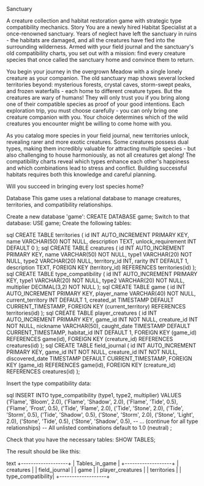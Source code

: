 Sanctuary

A creature collection and habitat restoration game with strategic type compatibility mechanics.
Story
You are a newly hired Habitat Specialist at a once-renowned sanctuary. Years of neglect have left the sanctuary in ruins - the habitats are damaged, and all the creatures have fled into the surrounding wilderness.
Armed with your field journal and the sanctuary's old compatibility charts, you set out with a mission: find every creature species that once called the sanctuary home and convince them to return.

You begin your journey in the overgrown Meadow with a single lonely creature as your companion. The old sanctuary map shows several locked territories beyond: mysterious forests, crystal caves, storm-swept peaks, and frozen waterfalls - each home to different creature types.
But the creatures are wary of humans! They will only trust you if you bring along one of their compatible species as proof of your good intentions. Each exploration trip, you must choose carefully - you can only bring one creature companion with you. Your choice determines which of the wild creatures you encounter might be willing to come home with you.

As you catalog more species in your field journal, new territories unlock, revealing rarer and more exotic creatures. Some creatures possess dual types, making them incredibly valuable for attracting multiple species - but also challenging to house harmoniously, as not all creatures get along! The compatibility charts reveal which types enhance each other's happiness and which combinations lead to stress and conflict. Building successful habitats requires both this knowledge and careful planning.

Will you succeed in bringing every lost species home?

Database
This game uses a relational database to manage creatures, territories, and compatibility relationships.

Create a new database 'game': CREATE DATABASE game;
Switch to that database: USE game;
Create the following tables:

sql   CREATE TABLE territories (
       id INT AUTO_INCREMENT PRIMARY KEY,
       name VARCHAR(50) NOT NULL,
       description TEXT,
       unlock_requirement INT DEFAULT 0
   );
sql   CREATE TABLE creatures (
       id INT AUTO_INCREMENT PRIMARY KEY,
       name VARCHAR(50) NOT NULL,
       type1 VARCHAR(20) NOT NULL,
       type2 VARCHAR(20) NULL,
       territory_id INT,
       rarity INT DEFAULT 1,
       description TEXT,
       FOREIGN KEY (territory_id) REFERENCES territories(id)
   );
sql   CREATE TABLE type_compatibility (
       id INT AUTO_INCREMENT PRIMARY KEY,
       type1 VARCHAR(20) NOT NULL,
       type2 VARCHAR(20) NOT NULL,
       multiplier DECIMAL(3,2) NOT NULL
   );
sql   CREATE TABLE game (
       id INT AUTO_INCREMENT PRIMARY KEY,
       player_name VARCHAR(40) NOT NULL,
       current_territory INT DEFAULT 1,
       created_at TIMESTAMP DEFAULT CURRENT_TIMESTAMP,
       FOREIGN KEY (current_territory) REFERENCES territories(id)
   );
sql   CREATE TABLE player_creatures (
       id INT AUTO_INCREMENT PRIMARY KEY,
       game_id INT NOT NULL,
       creature_id INT NOT NULL,
       nickname VARCHAR(50),
       caught_date TIMESTAMP DEFAULT CURRENT_TIMESTAMP,
       habitat_id INT DEFAULT 1,
       FOREIGN KEY (game_id) REFERENCES game(id),
       FOREIGN KEY (creature_id) REFERENCES creatures(id)
   );
sql   CREATE TABLE field_journal (
       id INT AUTO_INCREMENT PRIMARY KEY,
       game_id INT NOT NULL,
       creature_id INT NOT NULL,
       discovered_date TIMESTAMP DEFAULT CURRENT_TIMESTAMP,
       FOREIGN KEY (game_id) REFERENCES game(id),
       FOREIGN KEY (creature_id) REFERENCES creatures(id)
   );

Insert the type compatibility data:

sql   INSERT INTO type_compatibility (type1, type2, multiplier) VALUES
   ('Flame', 'Bloom', 2.0), ('Flame', 'Shadow', 2.0),
   ('Flame', 'Tide', 0.5), ('Flame', 'Frost', 0.5),
   ('Tide', 'Flame', 2.0), ('Tide', 'Stone', 2.0),
   ('Tide', 'Storm', 0.5), ('Tide', 'Shadow', 0.5),
   ('Stone', 'Storm', 2.0), ('Stone', 'Light', 2.0),
   ('Stone', 'Tide', 0.5), ('Stone', 'Shadow', 0.5),
   -- ... (continue for all type relationships)
   -- All unlisted combinations default to 1.0 (neutral)
   ;

Check that you have the necessary tables: SHOW TABLES;

The result should be like this:



text   +-------------------+
   | Tables_in_game    |
   +-------------------+
   | creatures         |
   | field_journal     |
   | game              |
   | player_creatures  |
   | territories       |
   | type_compatibility|
   +-------------------+
